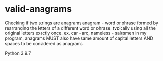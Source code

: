 # valid-anagrams

Checking if two strings are anagrams
anagram -  word or phrase formed by rearranging the letters of a different word or phrase, typically using all the original letters exactly once.
ex. car - arc, nameless - salesmen
in my program, anagrams MUST also have same amount of capital letters AND spaces to be considered as anagrams

Python 3.9.7
